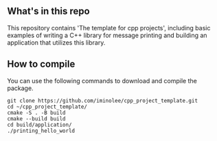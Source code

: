 ## What's in this repo

This repository contains 'The template for cpp projects', including basic examples of writing a C++ library for message printing and building an application that utilizes this library. <br/>

## How to compile

You can use the following commands to download and compile the package.

```
git clone https://github.com/iminolee/cpp_project_template.git
cd ~/cpp_project_template/
cmake -S . -B build
cmake --build build
cd build/application/
./printing_hello_world
```
